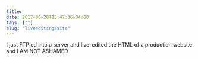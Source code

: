 ```yaml
---
title: 
date: 2017-06-28T13:47:36-04:00
tags: [""]
slug: "liveeditingasite"
---
```


I just FTP'ed into a server and live-edited the HTML of a production website and I AM NOT ASHAMED
